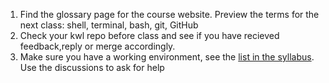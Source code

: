 
1. Find the glossary page for the course website. Preview the terms for the next class: shell, terminal, bash, git, GitHub
2. Check your kwl repo before class and see if you have recieved feedback,reply or merge accordingly. 
3. Make sure you have a working environment, see the [list in the syllabus](programming-env). Use the discussions to ask for help
